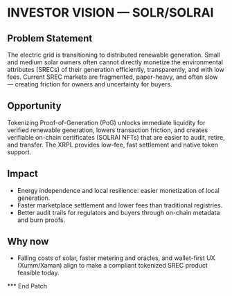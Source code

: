 INVESTOR VISION — SOLR/SOLRAI
=========================

Problem Statement
-----------------
The electric grid is transitioning to distributed renewable generation. Small and medium solar owners often cannot directly monetize the environmental attributes (SRECs) of their generation efficiently, transparently, and with low fees. Current SREC markets are fragmented, paper-heavy, and often slow — creating friction for owners and uncertainty for buyers.

Opportunity
-----------
Tokenizing Proof-of-Generation (PoG) unlocks immediate liquidity for verified renewable generation, lowers transaction friction, and creates verifiable on-chain certificates (SOLRAI NFTs) that are easier to audit, retire, and transfer. The XRPL provides low-fee, fast settlement and native token support.

Impact
------
- Energy independence and local resilience: easier monetization of local generation.
- Faster marketplace settlement and lower fees than traditional registries.
- Better audit trails for regulators and buyers through on-chain metadata and burn proofs.

Why now
-------
- Falling costs of solar, faster metering and oracles, and wallet-first UX (Xumm/Xaman) align to make a compliant tokenized SREC product feasible today.

*** End Patch
